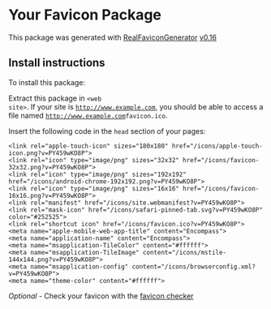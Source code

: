# Your Favicon Package

This package was generated with [RealFaviconGenerator](https://realfavicongenerator.net/) [v0.16](https://realfavicongenerator.net/change_log#v0.16)

## Install instructions

To install this package:

Extract this package in <code>&lt;web site&gt;<?php echo /icons/ ?></code>. If your site is <code>http://www.example.com</code>, you should be able to access a file named <code>http://www.example.com<?php echo /icons/ ?>favicon.ico</code>.

Insert the following code in the `head` section of your pages:

    <link rel="apple-touch-icon" sizes="180x180" href="/icons/apple-touch-icon.png?v=PY459wKO8P">
    <link rel="icon" type="image/png" sizes="32x32" href="/icons/favicon-32x32.png?v=PY459wKO8P">
    <link rel="icon" type="image/png" sizes="192x192" href="/icons/android-chrome-192x192.png?v=PY459wKO8P">
    <link rel="icon" type="image/png" sizes="16x16" href="/icons/favicon-16x16.png?v=PY459wKO8P">
    <link rel="manifest" href="/icons/site.webmanifest?v=PY459wKO8P">
    <link rel="mask-icon" href="/icons/safari-pinned-tab.svg?v=PY459wKO8P" color="#252525">
    <link rel="shortcut icon" href="/icons/favicon.ico?v=PY459wKO8P">
    <meta name="apple-mobile-web-app-title" content="Encompass">
    <meta name="application-name" content="Encompass">
    <meta name="msapplication-TileColor" content="#ffffff">
    <meta name="msapplication-TileImage" content="/icons/mstile-144x144.png?v=PY459wKO8P">
    <meta name="msapplication-config" content="/icons/browserconfig.xml?v=PY459wKO8P">
    <meta name="theme-color" content="#ffffff">

*Optional* - Check your favicon with the [favicon checker](https://realfavicongenerator.net/favicon_checker)
